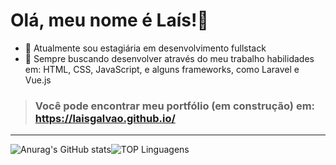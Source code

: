 # Olá, meu nome é Laís!👋

- 🔭 Atualmente sou estagiária em desenvolvimento fullstack 
- 🌱 Sempre buscando desenvolver através do meu trabalho habilidades em: HTML, CSS, JavaScript, e alguns frameworks, como Laravel e Vue.js 

> ### Você pode encontrar meu portfólio (em construção) em: https://laisgalvao.github.io/ 
 __________

![Anurag's GitHub stats](https://github-readme-stats.vercel.app/api?username=LaisGalvao&show_icons=true&theme=synthwave)![TOP Linguagens](https://github-readme-stats.vercel.app/api/top-langs/?username=LaisGalvao&layout=compact&theme=synthwave)  


